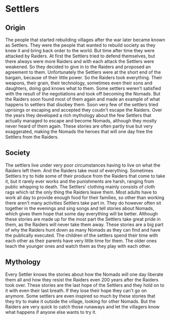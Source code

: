 # Settlers

## Origin

The people that started rebuilding villages after the war later became known as Settlers. They were the people that wanted to rebuild society as they knew it and bring back order to the world. But time after time they were attacked by Raiders. At first the Settlers tried to defend themselves, but there always were more Raiders and with each attack the Settlers were weakened. So they decided to give in to the Raiders and proposed an agreement to them. Unfortunately the Settlers were at the short end of the bargain, because of their little power. So the Raiders took everything. Their weapons, their grain, their technology, sometimes even their sons and daughters, doing god knows what to them. Some settlers weren't satisfied with the result of the negotiations and took off becoming the Nomads. But the Raiders soon found most of them again and made an example of what happens to settlers that disobey them. Soon very few of the settlers tried uprisings or escaping and accepted they coudn't escape the Raiders. Over the years they developed a rich mythology about the few Settlers that actually managed to escape and become Nomads, although they mostly never heard of them again. These stories are often partly true but very exaggerated, making the Nomads the heroes that will one day free the Settlers from the Raiders.

## Society

The settlers live under very poor circumstances having to live on what the Raiders left them. And the Raiders take most of everything. Sometimes Settlers try to hide some of their produce from the Raiders that come to take it, but it rarely ever works and the punishments are harsh, ranging from public whipping to death. The Settlers' clothing mainly consists of cloth rags which ist the only thing the Raiders leave them. Most adults have to work all day to provide enough food for their families, so other than working there aren't many activities Settlers take part in. They do however often sit together in the evenings and sing songs and tell stories about Nomads, which gives them hope that some day everything will be better.  Although these stories are made up for the most part the Settlers take great pride in them, as the Raiders will never take them away. These stories are a big part of why the Raiders hunt down as many Nomads as they can find and have the publically executed. The children of the settlers spend their time with each other as their parents have very little time for them. The older ones teach the younger ones and watch them as they play with each other.

## Mythology

Every Settler knows the stories about how the Nomads will one day liberate them all and how they resist the Raiders even 200 years after the Raiders took over. These stories are the last hope of the Settlers and they hold on to it with even their last breath. If they lose their hope they can't go on anymore. Some settlers are even inspired so much by these stories that they try to make it outside the village, looking for other Nomads. But the Raiders are very quick to catch those runaways and let the villagers know what happens if anyone else wants to try it. 
